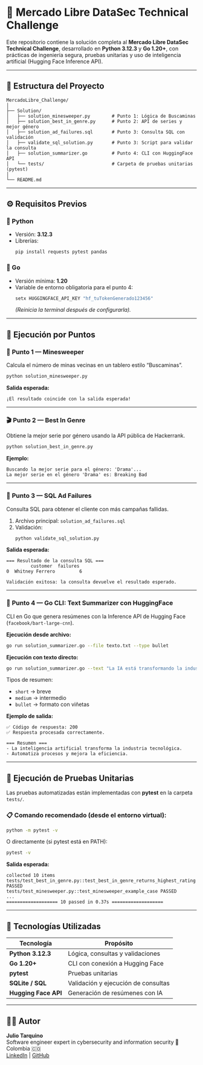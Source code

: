 # 🧠 Mercado Libre DataSec Technical Challenge

Este repositorio contiene la solución completa al **Mercado Libre DataSec Technical Challenge**, desarrollado en **Python 3.12.3** y **Go 1.20+**, con prácticas de ingeniería segura, pruebas unitarias y uso de inteligencia artificial (Hugging Face Inference API).

---

## 📁 Estructura del Proyecto

```
MercadoLibre_Challenge/
│
├── Solution/
│   ├── solution_minesweeper.py        # Punto 1: Lógica de Buscaminas
│   ├── solution_best_in_genre.py      # Punto 2: API de series y mejor género
│   ├── solution_ad_failures.sql       # Punto 3: Consulta SQL con validación
│   ├── validate_sql_solution.py       # Punto 3: Script para validar la consulta
│   ├── solution_summarizer.go         # Punto 4: CLI con HuggingFace API
│   └── tests/                         # Carpeta de pruebas unitarias (pytest)
│
└── README.md
```

---

## ⚙️ Requisitos Previos

### 🔹 Python
- Versión: **3.12.3**
- Librerías:
  ```bash
  pip install requests pytest pandas
  ```

### 🔹 Go
- Versión mínima: **1.20**
- Variable de entorno obligatoria para el punto 4:
  ```bash
  setx HUGGINGFACE_API_KEY "hf_tuTokenGenerado123456"
  ```
  *(Reinicia la terminal después de configurarla).*

---

## 🚀 Ejecución por Puntos

### 🧩 **Punto 1 — Minesweeper**
Calcula el número de minas vecinas en un tablero estilo “Buscaminas”.

```bash
python solution_minesweeper.py
```

**Salida esperada:**
```
¡El resultado coincide con la salida esperada!
```

---

### 🎬 **Punto 2 — Best In Genre**
Obtiene la mejor serie por género usando la API pública de Hackerrank.

```bash
python solution_best_in_genre.py
```

**Ejemplo:**
```
Buscando la mejor serie para el género: 'Drama'...
La mejor serie en el género 'Drama' es: Breaking Bad
```

---

### 🧮 **Punto 3 — SQL Ad Failures**
Consulta SQL para obtener el cliente con más campañas fallidas.

1. Archivo principal: `solution_ad_failures.sql`
2. Validación:
   ```bash
   python validate_sql_solution.py
   ```

**Salida esperada:**
```
=== Resultado de la consulta SQL ===
         customer  failures
0  Whitney Ferrero         6

Validación exitosa: la consulta devuelve el resultado esperado.
```

---

### 🤖 **Punto 4 — Go CLI: Text Summarizer con HuggingFace**
CLI en Go que genera resúmenes con la Inference API de Hugging Face (`facebook/bart-large-cnn`).

**Ejecución desde archivo:**
```bash
go run solution_summarizer.go --file texto.txt --type bullet
```

**Ejecución con texto directo:**
```bash
go run solution_summarizer.go --text "La IA está transformando la industria tecnológica" --type short
```

Tipos de resumen:
- `short` → breve
- `medium` → intermedio
- `bullet` → formato con viñetas

**Ejemplo de salida:**
```
✅ Código de respuesta: 200
✅ Respuesta procesada correctamente.

=== Resumen ===
- La inteligencia artificial transforma la industria tecnológica.
- Automatiza procesos y mejora la eficiencia.
```

---

## 🧪 Ejecución de Pruebas Unitarias

Las pruebas automatizadas están implementadas con **pytest** en la carpeta `tests/`.

### 📋 Comando recomendado (desde el entorno virtual):

```bash
python -m pytest -v
```

O directamente (si pytest está en PATH):
```bash
pytest -v
```

**Salida esperada:**
```
collected 10 items
tests/test_best_in_genre.py::test_best_in_genre_returns_highest_rating PASSED
tests/test_minesweeper.py::test_minesweeper_example_case PASSED
...
=================== 10 passed in 0.37s ===================
```

---

## 🧰 Tecnologías Utilizadas

| Tecnología | Propósito |
|-------------|------------|
| **Python 3.12.3** | Lógica, consultas y validaciones |
| **Go 1.20+** | CLI con conexión a Hugging Face |
| **pytest** | Pruebas unitarias |
| **SQLite / SQL** | Validación y ejecución de consultas |
| **Hugging Face API** | Generación de resúmenes con IA |

---

## 🧑‍💻 Autor
**Julio Tarquino**  
Software engineer expert in cybersecurity and information security
📍 Colombia 🇨🇴  
[LinkedIn](https://www.linkedin.com/) | [GitHub](https://github.com/)
